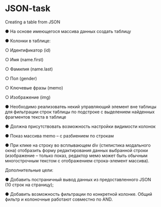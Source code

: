 # JSON-task
Creating a table from JSON

●	На основе имеющегося массива данных создать таблицу 

●	Колонки в таблице: 

  ○	Идентификатор (id)
  
  ○	Имя (name.first) 
  
  ○	Фамилия (name.last) 
  
  ○	Пол (gender)
  
  ○	Ключевые фразы (memo)
  
  ○	Изображение (img)
  
●	Необходимо реализоватеь некий управляющий элемент вне таблицы для фильтрации строк таблицы по подстроке с выделением найденных фрагментов текста в таблице

●	Должна присутствовать возможность настройки видимости колонок

●	Показ массива mеmo – с разбиением по строкам

●	При клике на строку во всплывающем div (стилистика модального окна) отобразить форму редактирования данных выбранной строки (изображение – только показ, редактор мемо может быть обычным многострочным текстом с отображением строка-элемент массива). 


Дополнительные цели:

●	Добавить постраничный вывод данных из предоставленного JSON (10 строк на страницу);

●	Добавить возможность фильтрации по конкретной колонке. Общий фильтр и колоночные работают совместно по AND.

